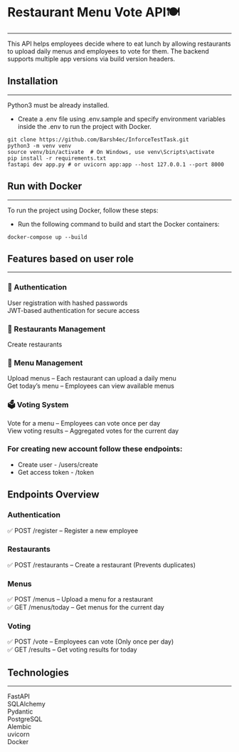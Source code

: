 # Restaurant Menu Vote API🍽️
___

This API helps employees decide where to eat lunch by allowing restaurants to upload daily menus and employees to vote for them. The backend supports multiple app versions via build version headers.

## Installation
___

Python3 must be already installed.
- Create a .env file using .env.sample and specify environment variables inside the .env to run the project with Docker.

```shell
git clone https://github.com/Barsh4ec/InforceTestTask.git
python3 -m venv venv
source venv/bin/activate  # On Windows, use venv\Scripts\activate
pip install -r requirements.txt
fastapi dev app.py # or uvicorn app:app --host 127.0.0.1 --port 8000
```

## Run with Docker
___

To run the project using Docker, follow these steps:

- Run the following command to build and start the Docker containers:
```shell
docker-compose up --build
```

## Features based on user role
___
### 🔐 Authentication

User registration with hashed passwords  
JWT-based authentication for secure access

### 🏢 Restaurants Management

Create restaurants

### 📜 Menu Management
Upload menus – Each restaurant can upload a daily menu  
Get today’s menu – Employees can view available menus

### 🗳️ Voting System
Vote for a menu – Employees can vote once per day  
View voting results – Aggregated votes for the current day

### For creating new account follow these endpoints:
- Create user - /users/create
- Get access token - /token


## Endpoints Overview
### Authentication
✅ POST /register – Register a new employee

### Restaurants
✅ POST /restaurants – Create a restaurant (Prevents duplicates)

### Menus
✅ POST /menus – Upload a menu for a restaurant  
✅ GET /menus/today – Get menus for the current day

### Voting
✅ POST /vote – Employees can vote (Only once per day)  
✅ GET /results – Get voting results for today



## Technologies
___
FastAPI  
SQLAlchemy  
Pydantic  
PostgreSQL  
Alembic  
uvicorn  
Docker
